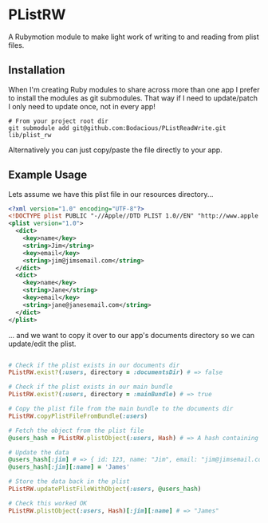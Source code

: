 # PListRW

A Rubymotion module to make light work of writing to and reading from plist files.

## Installation

When I'm creating Ruby modules to share across more than one app I prefer to install the modules as git submodules.
That way if I need to update/patch I only need to update once, not in every app!

    # From your project root dir
    git submodule add git@github.com:Bodacious/PListReadWrite.git lib/plist_rw
    
Alternatively you can just copy/paste the file directly to your app.

## Example Usage

Lets assume we have this plist file in our resources directory...

``` xml
<?xml version="1.0" encoding="UTF-8"?>
<!DOCTYPE plist PUBLIC "-//Apple//DTD PLIST 1.0//EN" "http://www.apple.com/DTDs/PropertyList-1.0.dtd">
<plist version="1.0">
  <dict>
    <key>name</key>
    <string>Jim</string>
    <key>email</key>
    <string>jim@jimsemail.com</string>
  </dict>
  <dict>
    <key>name</key>
    <string>Jane</string>
    <key>email</key>
    <string>jane@janesemail.com</string>
  </dict>
</plist>
```

... and we want to copy it over to our app's documents directory so we can update/edit the plist.

``` ruby

# Check if the plist exists in our documents dir
PListRW.exist?(:users, directory = :documentsDir) # => false

# Check if the plist exists in our main bundle
PListRW.exist?(:users, directory = :mainBundle) # => true

# Copy the plist file from the main bundle to the documents dir
PListRW.copyPlistFileFromBundle(:users)

# Fetch the object from the plist file
@users_hash = PListRW.plistObject(:users, Hash) # => A hash containing the User data

# Update the data
@users_hash[:jim] # => { id: 123, name: "Jim", email: "jim@jimsemail.com" }
@users_hash[:jim][:name] = 'James'

# Store the data back in the plist
PListRW.updatePlistFileWithObject(:users, @users_hash)

# Check this worked OK
PListRW.plistObject(:users, Hash)[:jim][:name] # => "James"
```